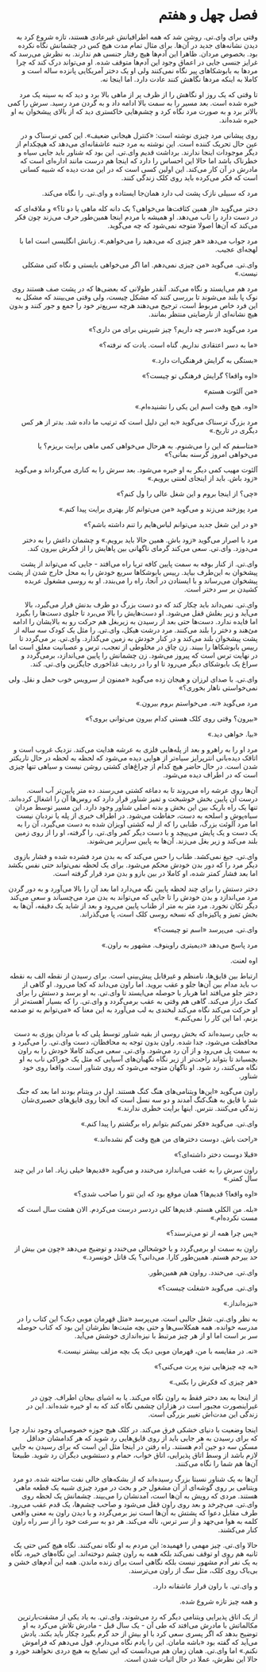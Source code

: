 <div dir="rtl">

# فصل چهل و هفتم


وقتی برای وای.تی. روشن شد که همه اطرافیانش غیرعادی هستند، تازه شروع کرد به دیدن نشانه‌های جدید در آن‌ها. برای مثال تمام مدت هیچ کس در چشمانش نگاه نکرده بود. بخصوص مردان. ظاهرا این آدم‌ها هیچ رفتار جنسی هم ندارند. به نظرش می‌رسد که غرایز جنسی جایی در اعماق وجود این آدم‌ها متوقف شده. او می‌تواند درک کند که چرا مردها به بابوشکاهای پیر نگاه نمی‌کنند ولی او یک دختر آمریکایی پانزده ساله است و کاملا به اینکه مردها نگاهش کنند عادت دارد. اما اینجا نه.

تا وقتی که یک روز او نگاهش را از ظرف پر از ماهی بالا برد و دید که به سینه یک مرد خیره شده است. بعد مسیر را به سمت بالا ادامه داد و به گردن مرد رسید. سرش را کمی بالاتر برد و به صورت مرد نگاه کرد و چشم‌هایی خاکستری دید که از بالای پیشخوان به او خیره شده‌اند.

روی پیشانی مرد چیزی نوشته است: «کنترل هیجانی ضعیف». این کمی ترسناک و در عین حال تحریک کننده است. این نوشته به مرد جنبه عاشقانه‌ای می‌دهد که هیچکدام از دیگر موجودات اینجا ندارند. برداشت قدیم وای.تی. این بود که شناور باید جایی سیاه و خطرناک باشد اما حالا این احساس را دارد که اینجا هم درست مانند اداره‌ای است که مادرش در آن کار می‌کند. این اولین کسی است که در این مدت دیده که شبیه کسانی است که فکر می‌کرده باید روی کلک زندگی کنند.

مرد که سبیلی نازک پشت لب دارد همان‌جا ایستاده و وای.تی. را نگاه می‌کند.

دختر می‌گوید «از همین کثافت‌ها می‌خواهی؟ یک دانه کله ماهی یا دو تا؟» و ملاقه‌ای که در دست دارد را تاب می‌دهد. او همیشه با مردم اینجا همین‌طور حرف می‌زند چون فکر می‌کند که آن‌ها اصولا متوجه نمی‌شود که چه می‌گوید.

مرد جواب می‌دهد «هر چیزی که می‌دهید را می‌خواهم.». زبانش انگلیسی‌ است اما با لهجه‌ای عجیب.

وای.تی. می‌گوید «من چیزی نمی‌دهم. اما اگر می‌خواهی بایستی و نگاه کنی مشکلی نیست.»

مرد هم می‌ایستد و نگاه می‌کند. آنقدر طولانی که بعضی‌ها که در پشت صف هستند روی نوک پا بلند می‌شوند تا بررسی کنند که مشکل چیست، ولی وقتی می‌بینند که مشکل به این فرد خاص مربوط است، ترجیح می‌دهند هرچه سریع‌تر خود را جمع و جور کنند و بدون هیچ نشانه‌ای از نارضایتی منتظر بمانند.

مرد می‌گوید «دسر چه داریم؟ چیز شیرینی برای من داری؟»

«ما به دسر اعتقادی نداریم. گناه است. یادت که نرفته؟»

«بستگی به گرایش فرهنگی‌ات دارد.»

«اوه واقعا؟ گرایش فرهنگی تو چیست؟»

«من آلئوت هستم»

«اوه. هیچ وقت اسم این یکی را نشنیده‌ام.»

مرد بزرگ ترسناک می‌گوید «به این دلیل است که ترتیب ما داده شد. بدتر از هر کس دیگری در تاریخ.»

«متاسفم که این را می‌شنوم. به هرحال می‌خواهی کمی ماهی برایت بریزم؟ یا می‌خواهی امروز گرسنه بمانی؟»

آلئوت مهیب کمی دیگر به او خیره می‌شود. بعد سرش را به کناری می‌گرداند و می‌گوید «زود باش. باید از اینجای لعنتی برویم.»

«چی؟ از اینجا بروم و این شغل عالی را ول کنم؟»

مرد پوزخند می‌زند و می‌گوید «من می‌توانم کار بهتری برایت پیدا کنم.»

«و در این شغل جدید می‌توانم لباس‌هایم را تنم داشته باشم؟»

مرد با اصرار می‌گوید «زود باش. همین حالا باید برویم.» و چشمان داغش را به دختر می‌دوزد. وای.تی. سعی می‌کند گرمای ناگهانی بین پاهایش را از فکرش بیرون کند.

وای.تی. از کنار بوفه به سمت پایین کافه تریا راه می‌افتد - جایی که می‌تواند از پشت پیشخوان به این‌طرف بیاید. رییس بابوشکاها سریع خودش را به محل خارج شدن از پشت پیشخوان می‌رساند و با ایستادن در آنجا، راه را می‌بندد. او به روسی مشغول عربده کشیدن بر سر دختر است.

وای.تی. نمی‌داند باید چکار کند که دو دست بزرگ دو طرف بدنش قرار می‌گیرد، بالا می‌آید و زیر بغلش قفل می‌شود. او دست‌هایش را بالا می‌برد تا جلوی دست‌ها را بگیرد اما فایده ندارد. دست‌ها حتی بعد از رسیدن به زیربغل هم حرکت رو به بالایشان را ادامه می‌ٔهند و دختر را بلند می‌کنند. مرد درشت هیکل، وای.تی. را مثل یک کودک سه ساله از پشت پیشخوان بلند می‌کند و در کنار خودش به زمین می‌گذارد. وای.تی. بر می‌گردد تا رییس بابوشکاها را ببیند. زن چاق در مخلوطی از تعجب، ترس و عصبانیت معلق است اما در نهایت ترس است که پیروز می‌شود. زن چشمانش را پایین می‌اندازد، برمی‌گردد و سراغ یک بابوشکای دیگر می‌رود تا او را در ردیف غذاخوری جایگزین وای.تی. کند.

وای.تی. با صدای لرزان و هیجان زده می‌گوید «ممنون از سرویس خوب حمل و نقل. ولی نمی‌خواستی ناهار بخوری؟»

مرد می‌گوید «نه. می‌خواستم بروم بیرون.»

«بیرون؟ وقتی روی کلک هستی کدام بیرون می‌توانی بروی؟»

«بیا. خواهی دید.»

مرد او را به راهرو و بعد از پله‌هایی فلزی به عرشه هدایت می‌کند. نزدیک غروب است و اتاقک دیده‌بانی انترپرایز سیاه‌تر از هوایی دیده می‌شود که لحظه به لحظه در حال تاریکتر شدن است. در حال حاضر هیچ کدام از چراغ‌های کشتی روشن نیست و سیاهی تنها چیزی است که در اطراف دیده می‌شود.

آن‌ها روی عرشه راه می‌روند تا به دماغه کشتی می‌رسند. ده متر پایین‌تر آب است. درست آن پایین بخش خوشبخت و تمیز شناور قرار دارد که روس‌ها آن را اشغال کرده‌اند. تنها یک راه باریک بین این بخش و بدنه اصلی شناور وجود دارد. این مسیر توسط مردان سیاه‌پوش و اسلحه به دست، حفاظت می‌شود. در اطراف خبری از پله یا نردبان نیست اما مرد آلوئت بزرگ، طنابی را که از لبه کشتی آویزان شده به دست می‌گیرد، آن را به یک دست و یک پایش می‌پیچد و با دست دیگر کمر وای.تی. را گرفته، او را از روی زمین بلند می‌کند و زیر بغل می‌زند. آن‌ها به پایین سرازیر می‌شوند.

وای.تی. جیغ نمی‌کشد. طناب را حس می‌کند که به بدن مرد فشرده شده و فشار بازوی دیگر مرد را که دور بدن خودش محکم می‌شود. برای یک لحظه نمی‌تواند حتی نفس بکشد اما بعد فشار کمتر شده، او کاملا در بین بازو و بدن مرد قرار گرفته است.

دختر دستش را برای چند لحظه پایین نگه می‌دارد اما بعد آن را بالا می‌آورد و به دور گردن مرد می‌اندازد و بدن خودش را تا جایی که می‌تواند به بدن مرد می‌چسباند و سعی می‌کند دیگر تکان نخورد. مرد متر به متر از طناب پایین می‌رود و بعد از شاید یک دقیقه، آن‌ها به بخش تمیز و پاکیزه‌ای که نسخه روسی کلک است، پا می‌گذراند.

وای.تی. می‌پرسد «اسم تو چیست؟»

مرد پاسخ می‌دهد «دیمیتری راوینوف. مشهور به راون.»

اوه لعنت.

ارتباط بین قایق‌ها، نامنظم و غیرقابل پیش‌بینی است. برای رسیدن از نقطه الف به نقطه ب باید مدام بین آن‌ها جلو و عقب بروید. اما راون می‌داند که کجا می‌رود. او گاهی از دختر جلو می‌افتد اما هربار با حوصله می‌ایستد تا وای.تی. به او برسد و دستش را برای کمک دراز می‌کند. گاهی هم وقتی به عقب برمی‌گردد و وای.تی. را که بسیار آهسته‌تر از او حرکت می‌کند نگاه می‌کند لبخندی به لب می‌آورد به این معنا که «می‌توانم به تو صدمه بزنم، اما این کار را نمی‌کنم.»

به جایی رسیده‌اند که بخش روسی از بقیه شناور توسط پلی که با مردان یوزی به دست محافظت می‌شود، جدا شده. راون بدون توجه به محافظان، دست وای.تی. را می‌گیرد و به سمت پل می‌رود و از آن رد می‌شود. وای.تی. سعی می‌کند کاملا خودش را به راون بچسباند تا بتواند راحت‌تر از زیر نگاه نگهبان‌های آسیایی که مثل یک خوراکی ناب به او نگاه می‌کنند، رد شود. او ناگهان متوجه می‌شود که روی شناور است. واقعا روی خود شناور.

راون می‌گوید «این‌ها ویتنامی‌های هنگ کنگ هستند. اول در ویتنام بودند اما بعد که جنگ شد با قایق به هنگ‌کنگ آمدند و دو سه نسل است که آنجا روی قایق‌های حصیری‌شان زندگی می‌کنند. نترس. اینها برایت خطری ندارند.»

وای.تی. می‌گوید «فکر نمی‌کنم بتوانم راه برگشتم را پیدا کنم.»

«راحت باش. دوست دخترهای من هیچ وقت گم نشده‌اند.»

«قبلا دوست دختر داشته‌ای؟»

راون سرش را به عقب می‌اندازد می‌خندد و می‌گوید «قدیم‌ها خیلی زیاد. اما در این چند سال کمتر.»

«اوه واقعا؟ قدیم‌ها؟ همان موقع بود که این تتو را صاحب شدی؟»

«بله. من الکلی هستم. قدیم‌ها کلی دردسر درست می‌کردم. الان هشت سال است که مست نکرده‌ام.»

«پس چرا همه از تو می‌ترسند؟»

راون به سمت او برمی‌گردد و با خوشحالی می‌خندد و توضیح می‌دهد «چون من بیش از حد بیرحم هستم. همین‌طور کارا. می‌دانی؟ یک قاتل خونسرد.»

وای.تی. می‌خندد. رواون هم همین‌طور.

وای.تی. می‌گوید «شغلت چیست؟»

«نیزه‌انداز.»

به نظر وای.تی. شغل جالبی است. می‌پرسد «مثل قهرمان موبی دیک؟ این کتاب را در مدرسه خوانده. همه همکلاسی‌ها و حتی بچه مثبت‌ها نظرشان این بود که کتاب حوصله سر بر است اما او از هر چیز مرتبط با نیزه‌اندازی خوشش می‌آید.

«نه. در مقایسه با من، قهرمان موبی دیک یک بچه مزلف بیشتر نیست.»

«به چه چیزهایی نیزه پرت می‌کنی؟»

«هر چیزی که فکرش را بکنی.»

از اینجا به بعد دختر فقط به راون نگاه می‌کند. یا به اشیای بیجان اطراف. چون در غیراینصورت مجبور است در هزاران چشمی نگاه کند که به او خیره شده‌اند. این در زندگی این مدت‌اش تغییر بزرگی است.

اینجا وضعیت با دنیای خشکی فرق می‌کند. در کلک هیچ حوزه خصوصی‌ای وجود ندارد چرا که برای رسیدن به هر جایی باید از روی قایق‌هایی رد شوید که هر کدامشان حداقل مسکن سه دو جین آدم هستند. راه رفتن در اینجا مثل این است که برای رسیدن به جایی لازم باشد از وسط اتاق پذیرایی، اتاق خواب، حمام و دستشویی دیگران رد شوید. طبیعتا آن‌ها هم شما را نگاه می‌کنند.

آن‌ها به یک شناور نسبتا بزرگ رسیده‌اند که از بشکه‌های خالی نفت ساخته شده. دو مرد ویتنامی بر روی گوشه‌‌ای از آن مشغول جر و بحث در مورد چیزی شبیه یک قطعه ماهی هستند. مردی که رویش به آن‌ها است، آمدنشان را می‌بیند. چشمانش یک لحظه روی وای.تی. می‌چرخد و بعد روی راون قفل می‌شود و صاحب چشم‌ها، یک قدم عقب می‌رود. طرف مقابل دعوا که پشتش به آن‌ها است نیز برمی‌گردد و با دیدن راون به معنی واقعی کلمه به هوا می‌جهد و از سر ترس، ناله می‌کند. هر دو به سرعت خود را از سر راه راون کنار می‌کشند.

حالا وای.تی. چیز مهمی را فهمیده: این مردم به او نگاه نمی‌کنند. نگاه هیچ کس حتی یک ثانیه هم روی او توقف نمی‌کند بلکه همه به راون چشم دوخته‌اند. این نگاه‌های خیره، نگاه به یک نفر آدم مشهور نیست بلکه نگاهی است برای زنده ماندن. همه این آدم‌های خشن و بی‌باک روی کلک، مثل سگ از راون می‌ترسند.

و وای.تی. با راون قرار عاشقانه دارد.

و همه چیز تازه شروع شده.

از یک اتاق پذیرایی ویتنامی دیگر که رد می‌شوند، وای.تی. به یاد یکی از مشقت‌بارترین مکالماتش با مادرش می‌افتد که طی آن - یک سال قبل - مادرش تلاش می‌کرد به او توضیح بدهد که اگر پسری سعی کرد با او بیش از حد گرم بگیرد چکار باید بکند. یادش می‌آید که گفته بود «باشه مامان. این را یادم نگاه می‌دارم. قول می‌دهم که فراموش نکنم.» اما وای.تی. همان زمان هم می‌دانست که این نصایح به هیچ دردی نخواهند خورد و حالا این نظرش، عملا در حال اثبات شدن است.



</div>
